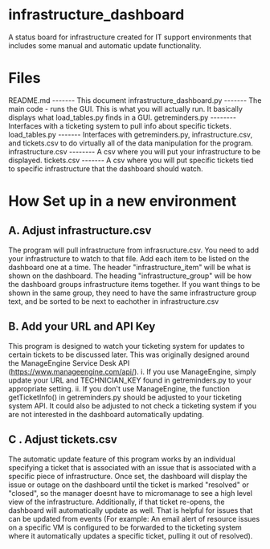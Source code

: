 # infrastructure_dashboard
A status board for infrastructure created for IT support environments that includes some manual and automatic update functionality.

# Files
README.md ------- This document
infrastructure_dashboard.py ------- The main code - runs the GUI. This is what you will actually run. It basically displays what load_tables.py finds in a GUI.
getreminders.py -------- Interfaces with a ticketing system to pull info about specific tickets.
load_tables.py ------- Interfaces with getreminders.py, infrastructure.csv, and tickets.csv to do virtually all of the data manipulation for the program.
infrastructure.csv -------- A csv where you will put your infrastructure to be displayed.
tickets.csv ------- A csv where you will put specific tickets tied to specific infrastructure that the dashboard should watch.




# How Set up in a new environment
## A. Adjust infrastructure.csv
The program will pull infrastructure from infrasructure.csv. You need to add your infrastructure to watch to that file. Add each item to be listed on the dashboard one at a time. The header "infrastructure_item" will be what is shown on the dashboard. The heading "infrastructure_group" will be how the dashboard groups infrastructure items together. If you want things to be shown in the same group, they need to have the same infrastructure group text, and be sorted to be next to eachother in infrastructure.csv
## B. Add your URL and API Key
This program is designed to watch your ticketing system for updates to certain tickets to be discussed later. This was originally designed around the ManageEngine Service Desk API (https://www.manageengine.com/api/). 
  i. If you use ManageEngine, simply update your URL and TECHNICIAN_KEY found in getreminders.py to your appropriate setting.
  ii. If you don't use ManageEngine, the function getTicketInfo() in getreminders.py should be adjusted to your ticketing system API. It could also be adjusted to not check a ticketing system if you are not interested in the dashboard automatically updating.
## C . Adjust tickets.csv
The automatic update feature of this program works by an individual specifying a ticket that is associated with an issue that is associated with a specific piece of infrastructure. Once set, the dashboard will display the issue or outage on the dashboard until the ticket is marked "resolved" or "closed", so the manager doesnt have to micromanage to see a high level view of the infrastructure. Additionally, if that ticket re-opens, the dashboard will automatically update as well. That is helpful for issues that can be updated from events (For example: An email alert of resource issues on a specific VM is configured to be forwarded to the ticketing system where it automatically updates a specific ticket, pulling it out of resolved).
